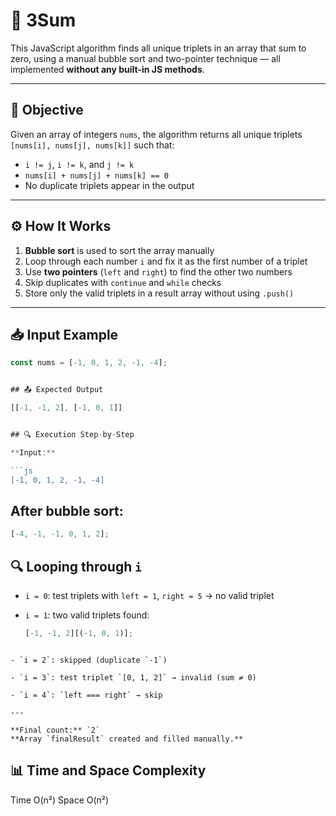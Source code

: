 # 🔺 3Sum

This JavaScript algorithm finds all unique triplets in an array that sum to zero, using a manual bubble sort and two-pointer technique — all implemented **without any built-in JS methods**.

---

## 🧠 Objective

Given an array of integers `nums`, the algorithm returns all unique triplets `[nums[i], nums[j], nums[k]]` such that:

- `i != j`, `i != k`, and `j != k`
- `nums[i] + nums[j] + nums[k] == 0`
- No duplicate triplets appear in the output

---

## ⚙️ How It Works

1. **Bubble sort** is used to sort the array manually
2. Loop through each number `i` and fix it as the first number of a triplet
3. Use **two pointers** (`left` and `right`) to find the other two numbers
4. Skip duplicates with `continue` and `while` checks
5. Store only the valid triplets in a result array without using `.push()`

---

## 📥 Input Example

````js
const nums = [-1, 0, 1, 2, -1, -4];


## 📤 Expected Output

[[-1, -1, 2], [-1, 0, 1]]


## 🔍 Execution Step-by-Step

**Input:**

```js
[-1, 0, 1, 2, -1, -4]
````

## After bubble sort:

```js
[-4, -1, -1, 0, 1, 2];
```

## 🔍 Looping through `i`

- `i = 0`: test triplets with `left = 1`, `right = 5` → no valid triplet

- `i = 1`: two valid triplets found:
  ```js
  [-1, -1, 2][(-1, 0, 1)];
  ```

```

- `i = 2`: skipped (duplicate `-1`)

- `i = 3`: test triplet `[0, 1, 2]` → invalid (sum ≠ 0)

- `i = 4`: `left === right` → skip

---

**Final count:** `2`
**Array `finalResult` created and filled manually.**
```

## 📊 Time and Space Complexity

Time O(n²)
Space O(n²)
